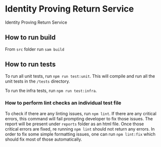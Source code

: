 # Identity Proving Return Service

Identity Proving Return Service

## How to run build

From `src` folder run `sam build` 

## How to run tests

To run all unit tests, run `npm run test:unit`. This will compile and run all the unit tests in the `/tests` directory.

To run the infra tests, run `npm run test:infra`.

### How to perform lint checks an individual test file

To check if there are any linting issues, run `npm lint`. If there are any critical errors, this command 
will fail prompting developer to fix those issues. The report will be present under `reports` folder as an
html file. Once those critical errors are fixed, re running `npm lint` should not return any errors.
In order to fix some simple formatting issues, one can run `npm lint:fix` which should fix most of those automatically.
